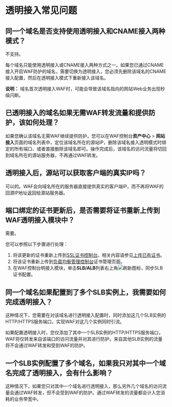 # 透明接入常见问题

## 同一个域名是否支持使用透明接入和CNAME接入两种模式？

不支持。

每个域名只能使用透明接入或CNAME接入两种方式之一。如果您已通过CNAME接入开启WAF防护的域名，需要切换为透明接入，您必须先删除该域名的CNAME接入配置，然后在透明接入模式下重新接入该域名。

**说明：** 域名首次透明接入WAF时，可能会导致该域名指向的网站Web业务出现秒级闪断。

## 已透明接入的域名如果无需WAF转发流量和提供防护，该如何处理？

如果您确认该域名无需WAF继续提供防护，您可以在WAF控制台**资产中心** \> **网站接入**页面的域名列表中，定位该域名所在的源站IP，删除该域名接入透明模式时绑定的所有端口、或者直接删除该域名即可。操作完成后，该域名的访问流量将切回到域名所在的源站服务器，不再通过WAF转发。

## 透明接入后，源站可以获取客户端的真实IP吗？

可以的。WAF会向域名所在的服务器直接提供真实的客户端IP，而不再将WAF的回源IP地址返回给源站服务器。

## 端口绑定的证书更新后，是否需要将证书重新上传到WAF透明接入模块中？

需要。

您可以参照以下步骤进行处理：

1.  将该更新的证书重新上传到[SSL证书控制台](https://yundunnext.console.aliyun.com/?p=cas)。相关内容请参见[上传已有证书](/cn.zh-CN/证书管理/上传已有证书.md)。
2.  将该证书重新上传到[负载均衡管理控制台](https://slb.console.aliyun.com/slb/cn-hangzhou)证书管理页面。
3.  在WAF控制台明接入模块，单击**SLB/ALB**列表右上角![刷新](https://static-aliyun-doc.oss-cn-hangzhou.aliyuncs.com/assets/img/zh-CN/5356623061/p175300.png)图标，同步SLB证书配置。

## 同一个域名如果配置到了多个SLB实例上，我需要如何完成透明接入？

这种情况下，您需要在对该域名进行透明接入配置时，同时添加这几个SLB实例的HTTP/HTTPS服务端口，实现WAF对这几个实例同时引流。

如果配置透明接入时，您仅添加了其中一个SLB实例的HTTP/HTTPS服务端口，WAF将仅转发来自该端口的访问流量并对其进行防护。来自其他SLB实例的流量将不会通过WAF转发和受到WAF的防护。

## 一个SLB实例配置了多个域名，如果我只对其中一个域名完成了透明接入，会有什么影响？

这种情况下，如果您只对其中一个域名进行透明接入，那么另外几个域名的访问流量会通过WAF转发，但不会受到WAF的防护。通过WAF转发的流量都会计入您消耗的业务带宽中。

